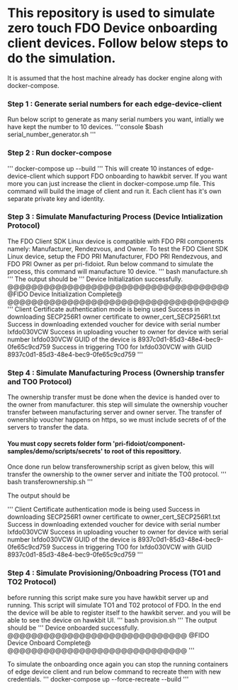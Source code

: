 # This repository is used to simulate zero touch FDO Device onboarding client devices. Follow below steps to do the simulation.
It is assumed that the host machine already has docker engine along with docker-compose.

### Step 1 : Generate serial numbers for each edge-device-client
Run below script to generate as many serial numbers you want, intially we have kept the number to 10 devices. 
'''console
$bash serial_number_generator.sh
'''

### Step 2 : Run docker-compose
'''
docker-compose up --build
'''
This will create 10 instances of edge-device-client which support FDO onboarding to hawkbit server. If you want more you can just increase the client in docker-compose.ump file. 
This command will build the image of client and run it. Each client has it's own separate private key and identity.

### Step 3 : Simulate Manufacturing Process (Device Intialization Protocol)
The FDO Client SDK Linux device is compatible with FDO PRI components namely: Manufacturer, Rendezvous, and Owner.
To test the FDO Client SDK Linux device, setup the FDO PRI Manufacturer, FDO PRI Rendezvous, and FDO PRI Owner as per pri-fidoiot.
Run below command to simulate the process, this command will manufacture 10 device.
'''
bash manufacture.sh
'''
The output should be 
'''
Device Initialization successfully.
@@@@@@@@@@@@@@@@@@@@@@@@@@@@@@@@@@@@@
@FIDO Device Initialization Complete@
@@@@@@@@@@@@@@@@@@@@@@@@@@@@@@@@@@@@@
'''
Client Certificate authentication mode is being used
Success in downloading SECP256R1 owner certificate to owner_cert_SECP256R1.txt
Success in downloading extended voucher for device with serial number lxfdo030VCW
Success in uploading voucher to owner for device with serial number lxfdo030VCW
GUID of the device is 8937c0d1-85d3-48e4-bec9-0fe65c9cd759
Success in triggering TO0 for lxfdo030VCW with GUID 8937c0d1-85d3-48e4-bec9-0fe65c9cd759
'''

### Step 4 : Simulate Manufacturing Process (Ownership transfer and TO0 Protocol)
The ownership transfer must be done when the device is handed over to the owner from manufacturer. this step will simulate the ownership voucher transfer between manufacturing server and owner server. The transfer of ownership voucher happens on https, so we must include secrets of of the servers to transfer the data.
#### You must copy secrets folder form  'pri-fidoiot/component-samples/demo/scripts/secrets' to root of this reposittory.

Once done run below transferownership script as given below, this will transfer the ownership to the owner server and initiate the TO0 protocol.
'''
bash transferownership.sh
'''

The output should be 

'''
Client Certificate authentication mode is being used
Success in downloading SECP256R1 owner certificate to owner_cert_SECP256R1.txt
Success in downloading extended voucher for device with serial number lxfdo030VCW
Success in uploading voucher to owner for device with serial number lxfdo030VCW
GUID of the device is 8937c0d1-85d3-48e4-bec9-0fe65c9cd759
Success in triggering TO0 for lxfdo030VCW with GUID 8937c0d1-85d3-48e4-bec9-0fe65c9cd759
'''
### Step 4 : Simulate Provisioning/Onboadring Process (TO1 and TO2 Protocol)
before running this script make sure you have hawkbit server up and running. This script will simulate TO1 and T02 protocol of FDO. In the end the device will be able to register itself to the hawkbit server. and you will be able to see the device on hawkbit UI.
'''
bash provision.sh
'''
The output should be 
'''
Device onboarded successfully.
@@@@@@@@@@@@@@@@@@@@@@@@@@@@@@
@FIDO Device Onboard Complete@
@@@@@@@@@@@@@@@@@@@@@@@@@@@@@@
'''

To simulate the onboarding once again you can stop the running containers of edge device client and run below command to recreate them with new credentials.
'''
docker-compose up --force-recreate --build
'''








